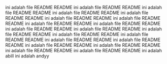 ini adalah file README README
ini adalah file README README
ini adalah file README README
ini adalah file README README
ini adalah file README README
ini adalah file README README
ini adalah file README README
ini adalah file README README
ini adalah file README README
ini adalah file README README
ini adalah file README README
ini adalah file README README
ini adalah file README README
ini adalah file README README
ini adalah file README README
ini adalah file README README
ini adalah file README README
ini adalah file README README
ini adalah file README README
ini adalah file README README
ini adalah abill
ini adalah andyy
